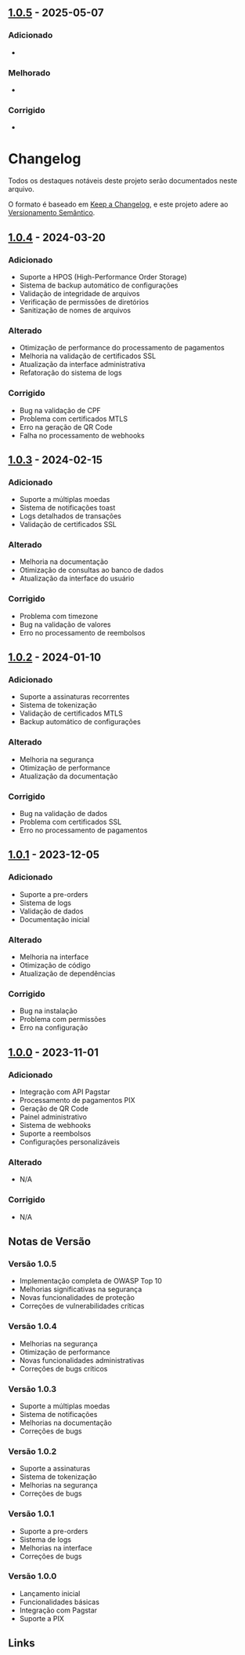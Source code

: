 ## [1.0.5] - 2025-05-07

### Adicionado
- 

### Melhorado
- 

### Corrigido
- 

# Changelog

Todos os destaques notáveis deste projeto serão documentados neste arquivo.

O formato é baseado em [Keep a Changelog](https://keepachangelog.com/pt-BR/1.0.0/),
e este projeto adere ao [Versionamento Semântico](https://semver.org/lang/pt-BR/).


## [1.0.4] - 2024-03-20

### Adicionado
- Suporte a HPOS (High-Performance Order Storage)
- Sistema de backup automático de configurações
- Validação de integridade de arquivos
- Verificação de permissões de diretórios
- Sanitização de nomes de arquivos

### Alterado
- Otimização de performance do processamento de pagamentos
- Melhoria na validação de certificados SSL
- Atualização da interface administrativa
- Refatoração do sistema de logs

### Corrigido
- Bug na validação de CPF
- Problema com certificados MTLS
- Erro na geração de QR Code
- Falha no processamento de webhooks

## [1.0.3] - 2024-02-15

### Adicionado
- Suporte a múltiplas moedas
- Sistema de notificações toast
- Logs detalhados de transações
- Validação de certificados SSL

### Alterado
- Melhoria na documentação
- Otimização de consultas ao banco de dados
- Atualização da interface do usuário

### Corrigido
- Problema com timezone
- Bug na validação de valores
- Erro no processamento de reembolsos

## [1.0.2] - 2024-01-10

### Adicionado
- Suporte a assinaturas recorrentes
- Sistema de tokenização
- Validação de certificados MTLS
- Backup automático de configurações

### Alterado
- Melhoria na segurança
- Otimização de performance
- Atualização da documentação

### Corrigido
- Bug na validação de dados
- Problema com certificados SSL
- Erro no processamento de pagamentos

## [1.0.1] - 2023-12-05

### Adicionado
- Suporte a pre-orders
- Sistema de logs
- Validação de dados
- Documentação inicial

### Alterado
- Melhoria na interface
- Otimização de código
- Atualização de dependências

### Corrigido
- Bug na instalação
- Problema com permissões
- Erro na configuração

## [1.0.0] - 2023-11-01

### Adicionado
- Integração com API Pagstar
- Processamento de pagamentos PIX
- Geração de QR Code
- Painel administrativo
- Sistema de webhooks
- Suporte a reembolsos
- Configurações personalizáveis

### Alterado
- N/A

### Corrigido
- N/A

## Notas de Versão

### Versão 1.0.5
- Implementação completa de OWASP Top 10
- Melhorias significativas na segurança
- Novas funcionalidades de proteção
- Correções de vulnerabilidades críticas

### Versão 1.0.4
- Melhorias na segurança
- Otimização de performance
- Novas funcionalidades administrativas
- Correções de bugs críticos

### Versão 1.0.3
- Suporte a múltiplas moedas
- Sistema de notificações
- Melhorias na documentação
- Correções de bugs

### Versão 1.0.2
- Suporte a assinaturas
- Sistema de tokenização
- Melhorias na segurança
- Correções de bugs

### Versão 1.0.1
- Suporte a pre-orders
- Sistema de logs
- Melhorias na interface
- Correções de bugs

### Versão 1.0.0
- Lançamento inicial
- Funcionalidades básicas
- Integração com Pagstar
- Suporte a PIX

## Links

[1.0.5]: https://github.com/pagstar/wordpress-pagstar/compare/v1.0.4...v1.0.5
[1.0.4]: https://github.com/pagstar/wordpress-pagstar/compare/v1.0.3...v1.0.4
[1.0.3]: https://github.com/pagstar/wordpress-pagstar/compare/v1.0.2...v1.0.3
[1.0.2]: https://github.com/pagstar/wordpress-pagstar/compare/v1.0.1...v1.0.2
[1.0.1]: https://github.com/pagstar/wordpress-pagstar/compare/v1.0.0...v1.0.1
[1.0.0]: https://github.com/pagstar/wordpress-pagstar/releases/tag/v1.0.0 
